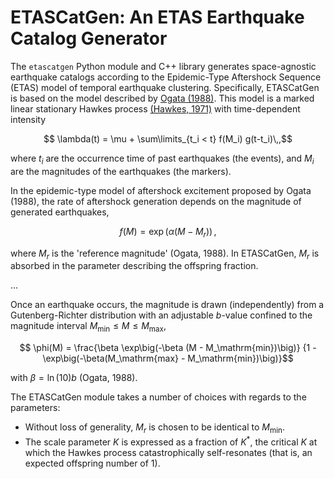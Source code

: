 # ETASCatGen: An ETAS Earthquake Catalog Generator
The `etascatgen` Python module and C++ library generates space-agnostic earthquake
catalogs according to the Epidemic-Type Aftershock Sequence (ETAS) model of temporal
earthquake clustering. Specifically, ETASCatGen is based on the model described by
[Ogata (1988)](https://doi.org/10.2307/2288914). This model is a marked linear stationary
Hawkes process [(Hawkes, 1971)](doi.org/10.1111/j.2517-6161.1971.tb01530.x) with time-dependent intensity
```math
    \lambda(t) = \mu + \sum\limits_{t_i < t} f(M_i) g(t-t_i)\,,
```
where $t_i$ are the occurrence time of past earthquakes (the events), and $M_i$ are the magnitudes of the earthquakes (the markers).

In the epidemic-type model of aftershock excitement proposed by Ogata (1988), the rate of aftershock generation depends on the magnitude of generated earthquakes,
```math
    f(M) = \exp\big(\alpha(M - M_r)\big)\,,
```
where $M_r$ is the 'reference magnitude' (Ogata, 1988). In ETASCatGen, $M_r$ is absorbed in
the parameter describing the offspring fraction.

...

Once an earthquake occurs, the magnitude is drawn (independently) from a Gutenberg-Richter
distribution with an adjustable $b$-value confined to the magnitude interval
$M_\mathrm{min} \leq M \leq M_\mathrm{max}$,
```math
    \phi(M) = \frac{\beta \exp\big(-\beta (M - M_\mathrm{min})\big)}
                   {1 - \exp\big(-\beta(M_\mathrm{max} - M_\mathrm{min})\big)}
```
with $\beta = \ln(10) b$ (Ogata, 1988).

The ETASCatGen module takes a number of choices with regards to the parameters:
 - Without loss of generality, $M_r$ is chosen to be identical to $M_\mathrm{min}$.
 - The scale parameter $K$ is expressed as a fraction of $K^*$, the critical $K$
   at which the Hawkes process catastrophically self-resonates (that is, an expected
   offspring number of 1).